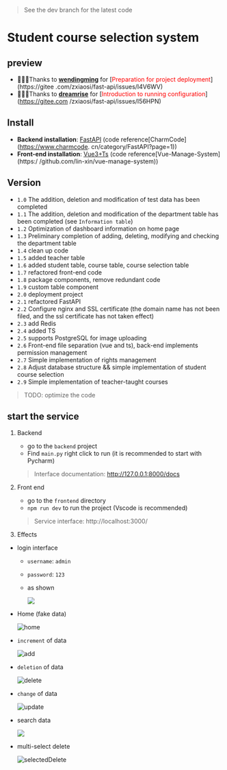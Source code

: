 > See the dev branch for the latest code

# Student course selection system

## preview

- 🎉🎉🎉Thanks to [**wendingming**](https://gitee.com/wendingming) for [<font color="red">Preparation for project deployment</font>](https://gitee .com/zxiaosi/fast-api/issues/I4V6WV)
- 🎉🎉🎉Thanks to [**dreamrise**](https://gitee.com/dreamrise) for [<font color="red">Introduction to running configuration</font>](https://gitee.com /zxiaosi/fast-api/issues/I56HPN)

## Install

- **Backend installation**: [FastAPI](https://gitee.com/zxiaosi/fast-api/tree/master/backend#installation) (code reference[CharmCode](https://www.charmcode. cn/category/FastAPI?page=1))
- **Front-end installation**: [Vue3+Ts](https://gitee.com/zxiaosi/fast-api/tree/master/frontend#installation) (code reference[Vue-Manage-System](https:/ /github.com/lin-xin/vue-manage-system))

## Version

- `1.0` The addition, deletion and modification of test data has been completed
- `1.1` The addition, deletion and modification of the department table has been completed (see `Information table`)
- `1.2` Optimization of dashboard information on home page
- `1.3` Preliminary completion of adding, deleting, modifying and checking the department table
- `1.4` clean up code
- `1.5` added teacher table
- `1.6` added student table, course table, course selection table
- `1.7` refactored front-end code
- `1.8` package components, remove redundant code
- `1.9` custom table component
- `2.0` deployment project
- `2.1` refactored FastAPI
- `2.2` Configure nginx and SSL certificate (the domain name has not been filed, and the ssl certificate has not taken effect)
- `2.3` add Redis
- `2.4` added TS
- `2.5` supports PostgreSQL for image uploading
- `2.6` Front-end file separation (vue and ts), back-end implements permission management
- `2.7` Simple implementation of rights management
- `2.8` Adjust database structure && simple implementation of student course selection
- `2.9` Simple implementation of teacher-taught courses

> TODO: optimize the code

## start the service

1. Backend

   - go to the `backend` project
   - Find `main.py` right click to run (it is recommended to start with Pycharm)

   > Interface documentation: http://127.0.0.1:8000/docs

2. Front end

   - go to the `frontend` directory
   - `npm run dev` to run the project (Vscode is recommended)

   > Service interface: http://localhost:3000/

3. Effects

- login interface

  - `username`: `admin`

  - `password`: `123`

  - as shown

    ![](https://gitee.com/zxiaosi/image/raw/master/Project/Vue+FastAPI/frontend-login.png)

- Home (fake data)

  ![home](https://gitee.com/zxiaosi/image/raw/master/Project/Vue+FastAPI/home.png)

- `increment` of data

  ![add](https://gitee.com/zxiaosi/image/raw/master/Project/Vue+FastAPI/add.gif)

- `deletion` of data

  ![delete](https://gitee.com/zxiaosi/image/raw/master/Project/Vue+FastAPI/delete.gif)

- `change` of data

  ![update](https://gitee.com/zxiaosi/image/raw/master/Project/Vue+FastAPI/update.gif)

- search data

  ![](https://gitee.com/zxiaosi/image/raw/master/Project/Vue+FastAPI/search.gif)

- multi-select delete

  ![selectedDelete](https://gitee.com/zxiaosi/image/raw/master/Project/Vue+FastAPI/selectedDelete.gif)
